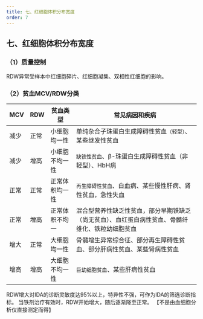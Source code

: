```yaml
---
title: 七、红细胞体积分布宽度
order: 7
---
```

<!--startPrint-->
## 七、红细胞体积分布宽度
### （1）质量控制
RDW异常受样本中红细胞碎片、红细胞凝集、双相性红细胞的影响。

### （2）贫血MCV/RDW分类
   |MCV|		RDW	|	贫血类型|		常见病因和疾病|
   |	----- |--------|-----|-----|
   |减少|	正常|小细胞均一性|单纯杂合子珠蛋白生成障碍性贫血`（轻型）`、某些继发性贫血
   |减少|	增高|小细胞不均一性|	`缺铁性贫血`、β-珠蛋白生成障碍性贫血（非轻型）、HbH病
   |正常|	正常|正常体积均一性|`再生障碍性贫血`、白血病、某些慢性肝病、肾性贫血，急性失血
   |正常|	增高|正常体积不均一|混合型营养性缺乏性贫血，部分早期铁缺乏（尚无贫血）、血红蛋白病性贫血、骨髓纤维化、铁粒幼细胞贫血
   |增大|	正常|大细胞均一性|骨髓增生异常综合征、部分再生障碍性贫血、部分肝病性贫血、某些肾病性贫血
   |增高|	增高|大细胞不均一性|`巨幼细胞贫血`、某些肝病性贫血


RDW增大对IDA的诊断灵敏度达95%以上，特异性不强，可作为IDA的筛选诊断指标。
当铁剂治疗有效时，RDW开始增大，随后逐渐降至正常。
【不是由血细胞分析仪直接测定而得】

<!--endPrint-->
<beiti/>